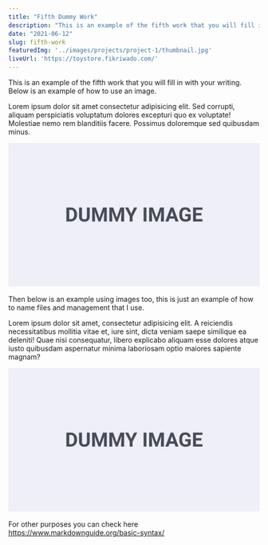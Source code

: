 ```yaml
---
title: "Fifth Dummy Work"
description: "This is an example of the fifth work that you will fill in with your writing. Below is an example of how to use an image."
date: "2021-06-12"
slug: fifth-work
featuredImg: '../images/projects/project-1/thumbnail.jpg'
liveUrl: 'https://toystore.fikriwado.com/'
---
```


This is an example of the fifth work that you will fill in with your writing. Below is an example of how to use an image.

Lorem ipsum dolor sit amet consectetur adipisicing elit. Sed corrupti, aliquam perspiciatis voluptatum dolores excepturi quo ex voluptate! Molestiae nemo rem blanditiis facere. Possimus doloremque sed quibusdam minus.

![text alt](../images/projects/project-1/dummy-image.jpg "text hover")

Then below is an example using images too, this is just an example of how to name files and management that I use.

Lorem ipsum dolor sit amet, consectetur adipisicing elit. A reiciendis necessitatibus mollitia vitae et, iure sint, dicta veniam saepe similique ea deleniti! Quae nisi consequatur, libero explicabo aliquam esse dolores atque iusto quibusdam aspernatur minima laboriosam optio maiores sapiente magnam?

![text alt](../images/projects/project-1/dummy-image.jpg "text hover")

For other purposes you can check here https://www.markdownguide.org/basic-syntax/